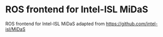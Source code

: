# ROS frontend for Intel-ISL MiDaS

ROS frontend for Intel-ISL MiDaS adapted from https://github.com/intel-isl/MiDaS
